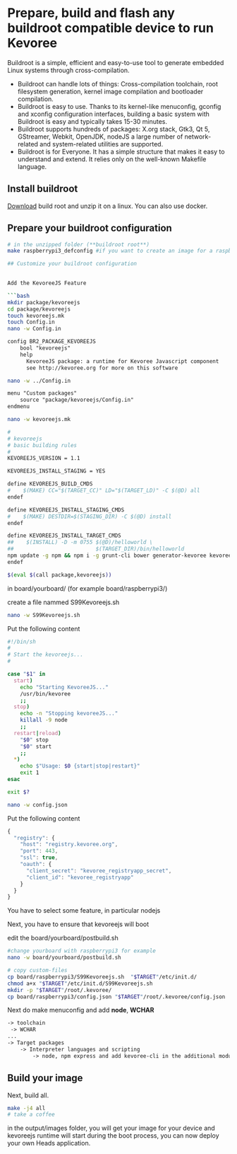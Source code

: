 # Prepare, build and flash any buildroot compatible device to run Kevoree

Buildroot is a simple, efficient and easy-to-use tool to generate embedded Linux systems through cross-compilation.

- Buildroot can handle lots of things: Cross-compilation toolchain, root filesystem generation, kernel image compilation and bootloader compilation.
- Buildroot is easy to use. Thanks to its kernel-like menuconfig, gconfig and xconfig configuration interfaces, building a basic system with Buildroot is easy and typically takes 15-30 minutes.
- Buildroot supports hundreds of packages:  X.org stack, Gtk3, Qt 5, GStreamer, Webkit, OpenJDK, nodeJS a large number of network-related and system-related utilities are supported.
- Buildroot is for Everyone. It has a simple structure that makes it easy to understand and extend. It relies only on the well-known Makefile language.

## Install buildroot

[Download](https://buildroot.org/downloads/buildroot-2016.11.1.tar.gz) build root and unzip it on a linux. You can also use docker. 

## Prepare your buildroot configuration


```bash
# in the unzipped folder (**buildroot root**)
make raspberrypi3_defconfig #if you want to create an image for a raspberry pi 3. 

## Customize your buildroot configuration

					
Add the KevoreeJS Feature

```bash
mkdir package/kevoreejs
cd package/kevoreejs
touch kevoreejs.mk
touch Config.in
nano -w Config.in
```

```txt
config BR2_PACKAGE_KEVOREEJS
    bool "kevoreejs"
    help
      KevoreeJS package: a runtime for Kevoree Javascript component
      see http://kevoree.org for more on this software
```

```bash
nano -w ../Config.in 
```

```txt
menu "Custom packages"
	source "package/kevoreejs/Config.in"
endmenu
```

```bash
nano -w kevoreejs.mk
```

```bash
#
# kevoreejs
# basic building rules
#
KEVOREEJS_VERSION = 1.1

KEVOREEJS_INSTALL_STAGING = YES

define KEVOREEJS_BUILD_CMDS
#    $(MAKE) CC="$(TARGET_CC)" LD="$(TARGET_LD)" -C $(@D) all
endef

define KEVOREEJS_INSTALL_STAGING_CMDS
#    $(MAKE) DESTDIR=$(STAGING_DIR) -C $(@D) install
endef

define KEVOREEJS_INSTALL_TARGET_CMDS
##    $(INSTALL) -D -m 0755 $(@D)/helloworld \
##                          $(TARGET_DIR)/bin/helloworld
npm update -g npm && npm i -g grunt-cli bower generator-kevoree kevoree-cli@latest && npm cache clean
endef

$(eval $(call package,kevoreejs))	

```

in board/yourboard/ (for example board/raspberrypi3/)

create a file nammed S99Kevoreejs.sh 

```bash
nano -w S99Kevoreejs.sh
```

Put the following content

```bash
#!/bin/sh
#
# Start the kevoreejs...
#

case "$1" in
  start)
    echo "Starting KevoreeJS..."
    /usr/bin/kevoree
    ;;
  stop)
    echo -n "Stopping kevoreeJS..."
    killall -9 node
    ;;
  restart|reload)
    "$0" stop
    "$0" start
    ;;
  *)
    echo $"Usage: $0 {start|stop|restart}"
    exit 1
esac

exit $?
```

```bash
nano -w config.json
```

Put the following content

```js
{
  "registry": {
    "host": "registry.kevoree.org",
    "port": 443,
    "ssl": true,
    "oauth": {
      "client_secret": "kevoree_registryapp_secret",
      "client_id": "kevoree_registryapp"
    }
  }
}
```

You have to select some feature, in particular nodejs

Next, you have to ensure that kevoreejs will boot

edit the board/yourboard/postbuild.sh

```bash
#change yourboard with raspberrypi3 for example 
nano -w board/yourboard/postbuild.sh
```

```bash
# copy custom-files
cp board/raspberrypi3/S99Kevoreejs.sh  "$TARGET"/etc/init.d/
chmod a+x "$TARGET"/etc/init.d/S99Kevoreejs.sh
mkdir -p "$TARGET"/root/.kevoree/
cp board/raspberrypi3/config.json "$TARGET"/root/.kevoree/config.json
```

Next do make menuconfig and add **node**, **WCHAR**

```txt
-> toolchain 
 -> WCHAR 
...
-> Target packages
	-> Interpreter languages and scripting  
		-> node, npm express and add kevoree-cli in the additional modules
```

## Build your image

Next, build all. 

```bash
make -j4 all
# take a coffee
```

in the output/images folder, you will get your image for your device and kevoreejs runtime will start during the boot process, you can now deploy your own Heads application. 




